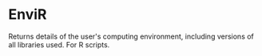 # EnviR
Returns details of the user's computing environment, including versions of all libraries used. For R scripts.
